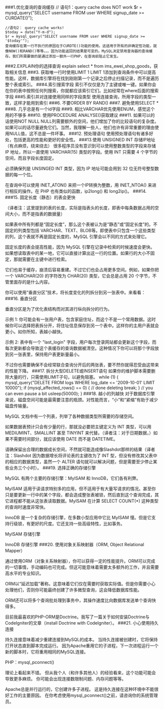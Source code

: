 ###1.优化查询的查询缓存
	// 语句1：query cache does NOT work
	$r = mysql_query("SELECT username FROM user WHERE signup_date >= CURDATE()");
	 
	//语句2： query cache works!
	$today = date("Y-m-d");
	$r = mysql_query("SELECT username FROM user WHERE signup_date >= '$today'");
	查询缓存在第一行不执行的原因在于CURDTE()功能的使用。这适用于所有的非确定性功能，就像NOW()和RAND()等等。。。因为功能返回的结果是可变的。MySQL决定禁用查询器的查询缓存。我们所需要做的是通过添加一额外一行PHP，在查询前阻止它发生。
###2.EXPLAIN你的选择查询
 explain select * from ims_ewei_shop_goods，获取相关信息
###3. 获取唯一行时使用LIMIT 1
LIMIT 1添加到查询条件中可以提高性能。这样，数据库引擎将在找到刚刚第一个记录之后停止扫描记录，而不是遍历整个表或索引。
###4.索引搜索字段
索引不仅仅是为了主键或唯一键。如果你会在你的表中按照任何列搜索，你就都应该索引它们。比如经常在where后面的搜索字段
###5.索引并对连接使用同样的字段类型
使用连接查询，所用字段的类型一致，这样才能用到索引
###6. 不要ORDER BY RAND()
###7. 避免使用SELECT *
###8. 几乎总是有一个id字段
###9. 相比VARCHAR优先使用ENUM，感觉这个用的不够多
###10. 使用PROCEDURE ANALYSE()获取建议
###11. 如果可以的话使用NOT NULL
NULL列需要额外的空间，他们增加了你的比较语句的复杂度。如果可以的话尽量避免它们。当然，我理解一些人，他们也许有非常重要的理由使用NULL值，这不总是一件坏事。
###12. 预处理语句
使用预处理语句有诸多好处，包括更高的性能和更好的安全性。
###13.使用 UNSIGNED INT 存储IP地址（有点麻烦，绕来绕去）
很多程序员没有意识到可以使用整数类型的字段来存储 IP 地址，所以一直使用 VARCHAR(15) 类型的字段。使用 INT 只需要 4 个字节的空间，而且字段长度固定。

必须确保列是 UNSINGED INT 类型，因为 IP 地址可能会用到 32 位无符号整型数据的每一个位。

在查询中可以使用 INET_ATON() 来把一个IP转换为整数，用 INET_NTOA() 来进行相反的操作。在 PHP 也有类似的函数，ip2long() 和 long2ip()。
###14.
###15. 固定长度（静态）的表会更快

（译者注：这里提到的表的长度，实际是指表头的长度，即表中每条数据占用的空间大小，而不是指表的数据量）

如果表中所有列都是“固定长度”，那么这个表被认为是“静态”或“固定长度”的。不固定的列类型包括 VARCHAR、TEXT、BLOB等。即使表中只包含一个这些类型的列，这个表就不再是固定长度的，MySQL 引擎会以不同的方式来处理它。

固定长度的表会提高性能，因为 MySQL 引擎在记录中检索的时候速度会更快。如果想读取表中的某一地，它可以直接计算出这一行的位置。如果行的大小不固定，那就需要在主键中进行检索。

它们也易于缓存，崩溃后容易重建。不过它们也会占用更多空间。例如，如果你把一个 VARCHAR(20) 的字符改为 CHAR(20) 类型，它会总是占用 20 个字节，不管里面存的是什么内容。

你可以使用“垂直分区”技术，将长度变化的列拆分到另一张表中。来看看：
###16. 垂直分区

垂直分区是为了优化表结构而对其进行纵向拆分的行为。

示例 1: 你可能会有一张用户表，包含家庭住址，而这个不是一个常用数据。这时候你可以选择把表拆分开，将住址信息保存到另一个表中。这样你的主用户表就会更小。如你所知，表越小越快。

示例 2: 表中有一个 "last_login" 字段，用户每次登录网站都会更新这个字段，而每次更新都会导致这个表缓存的查询数据被清空。这种情况下你可以将那个字段放到另一张表里，保持用户表更新量最小。

不过你也需要确保不会经常联合查询分开后的两张表，要不然你就得忍受由这带来的性能下降。
###17. 拆分大型DELETE或INSERT语句
如果你的维护脚本需要删除大量的行，只需使用LIMIT子句，以避免阻塞。
while (1) {
    mysql_query("DELETE FROM logs WHERE log_date <= '2009-10-01' LIMIT 10000");
    if (mysql_affected_rows() == 0) {
        // done deleting
        break;
    }
    // you can even pause a bit
    usleep(50000);
}
###18. 越小的列越快
对于数据库引擎来说，磁盘空间可能是最需要注意的瓶颈。对性能而言，“小”和“紧缩”有助于减少磁盘传输量。

MySQL 文档中有一个列表，列举了各种数据类型所需要的存储空间。

如果数据表预计只会有少量的行，那就没必要把主键定义为 INT 类型，可以用 MEDIUMINT、SMALLINT 甚至 TINYINT 来代替。（译者注：对于日期数据，）如果不需要时间部分，就应该使用 DATE 而不是 DATETIME。

请确保留出合理的数据成长空间，不然就可能造成像Slashdot那样的结果（译者注：Slashdot 因为数据增长将评论表的主键改为了 INT 型，但没有修改其父表中的相应的数据类型，虽然一个 ALTER 语句就可以解决问题，但是需要至少停止某些业务三个小时）。
###19. 选择正确的存储引擎

MySQL 有两个主要的存储引擎：MyISAM 和 InnoDB，它们各有利弊。

MyISAM 适用于读请求特别多的应用，但不适用于有大量写请求的情况。甚至你只是要更新一行中的某个字段，都会造成整张表被锁，然后直到这个查询完成，其它进程都不能从这张表读取数据。MyISAM 在计算 SELECT COUNT(*) 这种类型的查询时速度非常快。

InnoDB 是一个复杂的存储引擎，在多数小型应用中它比 MyISAM 慢。但是它支持行级锁，有更好的尺度。它还支持一些高级特性，比如事务。

MyISAM 存储引擎

InnoDB 存储引擎
###20. 使用对象关系映射器（ORM, Object Relational Mapper）

通过使用ORM（对象关系映射器），你可以获得一定的性能提升。ORM可以完成的一切事情，手动编码也可完成。但这可能意味着需要太多额外的工作，并且需要高水平的专业知识。

ORM以“延迟加载”著称。这意味着它们仅在需要时获取实际值。但是你需要小心处理他们，否则你可能最终创建了许多微型查询，这会降低数据库性能。

ORM还可以将多个查询批处理到事务中，其操作速度比向数据库发送单个查询快得多。

目前我最喜欢的PHP-ORM是Doctrine。我写了一篇关于如何安装Doctrine与CodeIgniter的文章（install Doctrine with CodeIgniter）。
###21. 小心使用持久连接

持久连接意味着减少重建连接到MySQL的成本。 当持久连接被创建时，它将保持打开状态直到脚本完成运行。 因为Apache重用它的子进程，下一次进程运行一个新的脚本时，它将重用相同的MySQL连接。

PHP：mysql_pconnect()

理论上看起来不错。 但从我个人（和许多其他人）的经验看来，这个功能可能会导致更多麻烦。 你可能会出现连接数限制问题、内存问题等等。

Apache总是并行运行的，它创建许多子进程。 这是持久连接在这种环境中不能很好工作的主要原因。 在你考虑使用mysql_pconnect()之前，请咨询你的系统管理员。

